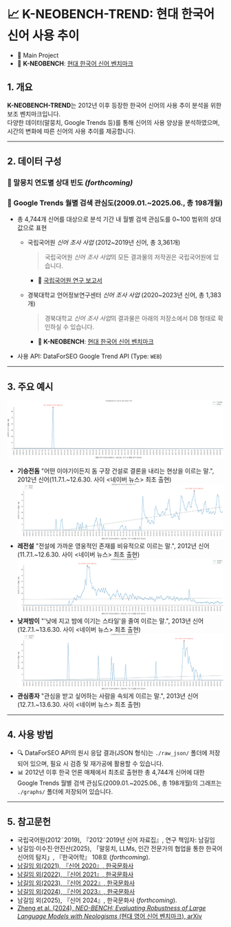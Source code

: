 # 📈 **K-NEOBENCH-TREND**: 현대 한국어 신어 사용 추이
- 📂 Main Project  
- 🌱 **K-NEOBENCH**: [현대 한국어 신어 벤치마크](https://github.com/Jees-an/K-NEOBENCH)

## 1. 개요

**K-NEOBENCH-TREND**는 2012년 이후 등장한 한국어 신어의 사용 추이 분석을 위한 보조 벤치마크입니다.  
다양한 데이터(말뭉치, Google Trends 등)를 통해 신어의 사용 양상을 분석하였으며, 시간의 변화에 따른 신어의 사용 추이를 제공합니다.

---

## 2. 데이터 구성

### 📌 말뭉치 연도별 상대 빈도 *(forthcoming)*

### 📌 Google Trends 월별 검색 관심도(2009.01.~2025.06., 총 198개월)

- 총 4,744개 신어를 대상으로 분석 기간 내 월별 검색 관심도를 0~100 범위의 상대값으로 표현
    - 국립국어원 *신어 조사 사업* (2012~2019년 신어, 총 3,361개)
      > 국립국어원 *신어 조사 사업*의 모든 결과물의 저작권은 국립국어원에 있습니다.
      - 🔗 [국립국어원 연구 보고서](https://www.korean.go.kr/front/reportData/reportDataList.do?searchOrder=years&mn_id=207)

    - 경북대학교 언어정보연구센터 *신어 조사 사업* (2020~2023년 신어, 총 1,383개)
      > 경북대학교 *신어 조사 사업*의 결과물은 아래의 저장소에서 DB 형태로 확인하실 수 있습니다.
      - 🌱 **K-NEOBENCH**: [현대 한국어 신어 벤치마크](https://github.com/Jees-an/K-NEOBENCH)

- 사용 API: DataForSEO Google Trend API (Type: `WEB`)

---

## 3. 주요 예시

![예시 (1)](img/Korean_Neologism_Usage_Trend_Example_(1).png)
- **기승전돔** "어떤 이야기이든지 돔 구장 건설로 결론을 내리는 현상을 이르는 말.", 2012년 신어(11.7.1.~12.6.30. 사이 <네이버 뉴스> 최초 출현)
![예시 (2)](img/Korean_Neologism_Usage_Trend_Example_(2).png)
- **레전설** "전설에 가까운 영웅적인 존재를 비유적으로 이르는 말.", 2012년 신어(11.7.1.~12.6.30. 사이 <네이버 뉴스> 최초 출현)
![예시 (3)](img/Korean_Neologism_Usage_Trend_Example_(3).png)
- **낮져밤이** "'낮에 지고 밤에 이기는 스타일'을 줄여 이르는 말.", 2013년 신어(12.7.1.~13.6.30. 사이 <네이버 뉴스> 최초 출현)
![예시 (4)](img/Korean_Neologism_Usage_Trend_Example_(4).png)
- **관심종자** "관심을 받고 싶어하는 사람을 속되게 이르는 말.", 2013년 신어(12.7.1.~13.6.30. 사이 <네이버 뉴스> 최초 출현)

---

## 4. 사용 방법

- 🔍 DataForSEO API의 원시 응답 결과(JSON 형식)는 `./raw_json/` 폴더에 저장되어 있으며, 필요 시 검증 및 재가공에 활용할 수 있습니다.
- 📊 2012년 이후 한국 언론 매체에서 최초로 출현한 총 4,744개 신어에 대한 Google Trends 월별 검색 관심도(2009.01.~2025.06., 총 198개월)의 그래프는 `./graphs/` 폴더에 저장되어 있습니다.

---

## 5. 참고문헌

- 국립국어원(2012˜2019), 『2012˜2019년 신어 자료집』, 연구 책임자: 남길임
- 남길임·이수진·안진산(2025), 「말뭉치, LLMs, 인간 전문가의 협업을 통한 한국어 신어의 탐지」, 『한국어학』 108호 (*forthcoming*).
- [남길임 외(2021), 『신어 2020』, 한국문화사](https://product.kyobobook.co.kr/detail/S000001848151)
- [남길임 외(2022), 『신어 2021』, 한국문화사](https://product.kyobobook.co.kr/detail/S000200563843)
- [남길임 외(2023), 『신어 2022』, 한국문화사](https://product.kyobobook.co.kr/detail/S000211731664)
- [남길임 외(2024), 『신어 2023』, 한국문화사](https://product.kyobobook.co.kr/detail/S000215101540)
- 남길임 외(2025), 『신어 2024』, 한국문화사 (*forthcoming*).
- [Zheng et al. (2024), *NEO-BENCH: Evaluating Robustness of Large Language Models with Neologisms* (현대 영어 신어 벤치마크), arXiv](https://arxiv.org/pdf/2402.12261)